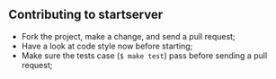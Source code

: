 ## Contributing to startserver

- Fork the project, make a change, and send a pull request;
- Have a look at code style now before starting;
- Make sure the tests case (`$ make test`) pass before sending a pull request;

